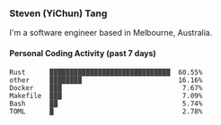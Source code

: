 ### Steven (YiChun) Tang

I'm a software engineer based in Melbourne, Australia.

#### Personal Coding Activity (past 7 days)
```
Rust      ▓▓▓▓▓▓▓▓▓▓▓▓▓▓▓▓▓▓▓▓▓▓▓▓▓▓▓▓▓▓  60.55%
other     ▓▓▓▓▓▓▓▓                        16.16%
Docker    ▓▓▓                              7.67%
Makefile  ▓▓▓                              7.09%
Bash      ▓▓                               5.74%
TOML      ▓                                2.78%
```
